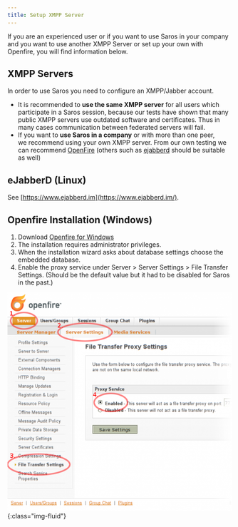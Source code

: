 ```yaml
---
title: Setup XMPP Server
---
```


If you are an experienced user or if you want to use Saros in your
company and you want to use another XMPP Server or set up your own with
Openfire, you will find information below.


## XMPP Servers

In order to use Saros you need to configure an XMPP/Jabber account.

-   It is recommended to **use the same XMPP server** for all users
    which participate in a Saros session, because our tests have shown
    that many public XMPP servers use outdated software
    and certificates. Thus in many cases communication between federated
    servers will fail.
-   If you want to **use Saros in a company** or with more than one
    peer, we recommend using your own XMPP server. From our own testing
    we can
    recommend [OpenFire](https://www.igniterealtime.org/projects/openfire/index.jsp) (others
    such as [ejabberd](https://www.process-one.net/en/ejabberd/) should
    be suitable as well)

## eJabberD (Linux)

See [https://www.ejabberd.im](https://www.ejabberd.im/).


## Openfire Installation (Windows)

1.  Download [Openfire for
    Windows](http://www.igniterealtime.org/downloads/index.jsp)
2.  The installation requires administrator privileges.
3.  When the installation wizard asks about database settings choose the
    embedded database.
4.  Enable the proxy service under Server &gt; Server Settings &gt; File
    Transfer Settings. (Should be the default value but it had to be
    disabled for Saros in the past.)

![](images/openfire_settings_02.png){:class="img-fluid"}
